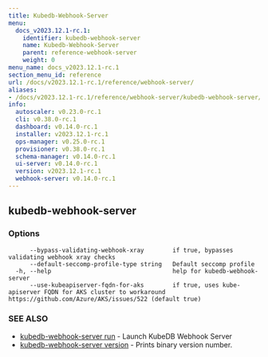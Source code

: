 ```yaml
---
title: Kubedb-Webhook-Server
menu:
  docs_v2023.12.1-rc.1:
    identifier: kubedb-webhook-server
    name: Kubedb-Webhook-Server
    parent: reference-webhook-server
    weight: 0
menu_name: docs_v2023.12.1-rc.1
section_menu_id: reference
url: /docs/v2023.12.1-rc.1/reference/webhook-server/
aliases:
- /docs/v2023.12.1-rc.1/reference/webhook-server/kubedb-webhook-server/
info:
  autoscaler: v0.23.0-rc.1
  cli: v0.38.0-rc.1
  dashboard: v0.14.0-rc.1
  installer: v2023.12.1-rc.1
  ops-manager: v0.25.0-rc.1
  provisioner: v0.38.0-rc.1
  schema-manager: v0.14.0-rc.1
  ui-server: v0.14.0-rc.1
  version: v2023.12.1-rc.1
  webhook-server: v0.14.0-rc.1
---
```


## kubedb-webhook-server



### Options

```
      --bypass-validating-webhook-xray        if true, bypasses validating webhook xray checks
      --default-seccomp-profile-type string   Default seccomp profile
  -h, --help                                  help for kubedb-webhook-server
      --use-kubeapiserver-fqdn-for-aks        if true, uses kube-apiserver FQDN for AKS cluster to workaround https://github.com/Azure/AKS/issues/522 (default true)
```

### SEE ALSO

* [kubedb-webhook-server run](/docs/v2023.12.1-rc.1/reference/webhook-server/kubedb-webhook-server_run)	 - Launch KubeDB Webhook Server
* [kubedb-webhook-server version](/docs/v2023.12.1-rc.1/reference/webhook-server/kubedb-webhook-server_version)	 - Prints binary version number.

